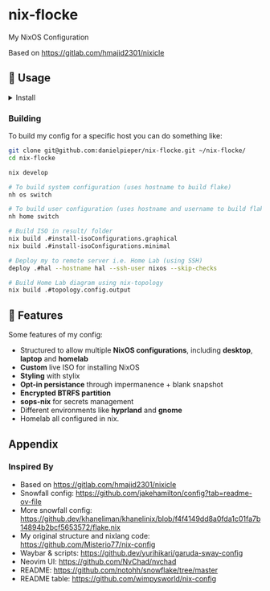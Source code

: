 # nix-flocke

My NixOS Configuration

Based on <https://gitlab.com/hmajid2301/nixicle>

## 💽 Usage

<details>
  <summary>Install</summary>

To install NixOS on any of my devices I now use [nixos-anywhere](https://github.com/nix-community/nixos-anywhere/blob/main/docs/howtos/no-os.md).
You will need to be able to SSH to the target machine from where this command will be run. Load nix installer ISO if
no OS on the device. You need to copy ssh keys onto the target machine
`mkdir -p ~/.ssh && curl https://github.com/danielpieper.keys > ~/.ssh/authorized_keys` in my case I can copy them from GitHub.

```bash
git clone git@github.com:danielpieper/nix-flocke.git ~/nix-flocke/
cd nix-flocke

nix develop

nix-shell -p ssh-to-age --run 'cat /etc/ssh/ssh_host_ed25519_key.pub | ssh-to-age'

nixos-anywhere --flake '.#case' nixos@192.168.X.X -i ~/.ssh/id_ed25519
```

After building it you can copy the ISO from the `result` folder to your USB.
Then run `nix_installer`, which will then ask you which host you would like to install.

</details>

### Building

To build my config for a specific host you can do something like:

```bash
git clone git@github.com:danielpieper/nix-flocke.git ~/nix-flocke/
cd nix-flocke

nix develop

# To build system configuration (uses hostname to build flake)
nh os switch

# To build user configuration (uses hostname and username to build flake)
nh home switch

# Build ISO in result/ folder
nix build .#install-isoConfigurations.graphical
nix build .#install-isoConfigurations.minimal

# Deploy my to remote server i.e. Home Lab (using SSH)
deploy .#hal --hostname hal --ssh-user nixos --skip-checks

# Build Home Lab diagram using nix-topology
nix build .#topology.config.output
```

## 🚀 Features

Some features of my config:

- Structured to allow multiple **NixOS configurations**, including **desktop**, **laptop** and **homelab**
- **Custom** live ISO for installing NixOS
- **Styling** with stylix
- **Opt-in persistance** through impermanence + blank snapshot
- **Encrypted BTRFS partition**
- **sops-nix** for secrets management
- Different environments like **hyprland** and **gnome**
- Homelab all configured in nix.

## Appendix

### Inspired By

- Based on <https://gitlab.com/hmajid2301/nixicle>
- Snowfall config: <https://github.com/jakehamilton/config?tab=readme-ov-file>
- More snowfall config: <https://github.dev/khaneliman/khanelinix/blob/f4f4149dd8a0fda1c01fa7b14894b2bcf5653572/flake.nix>
- My original structure and nixlang code: <https://github.com/Misterio77/nix-config>
- Waybar & scripts: <https://github.dev/yurihikari/garuda-sway-config>
- Neovim UI: <https://github.com/NvChad/nvchad>
- README: <https://github.com/notohh/snowflake/tree/master>
- README table: <https://github.com/wimpysworld/nix-config>
